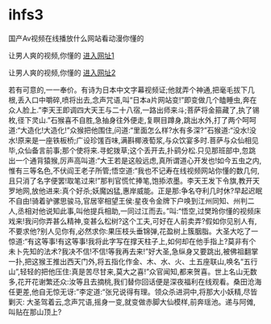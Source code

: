 # ihfs3
国产Av视频在线播放什么网站看动漫你懂的
                 
让男人爽的视频,你懂的  [进入网址1](https://jaakcc.com/?333)

让男人爽的视频,你懂的  [进入网址2](https://jaamcc.com/?333)
                       

若有可意的,一一奉价。有诗为日本中文字幕视频证;他就弄个神通,把毫毛拔下几根,丢入口中嚼碎,喷将出去,念声咒语,叫“日本a片网站变!”即变做几个瞌睡虫,奔在众人脸上.”李天王即调四大天王与二十八宿,一路出师来斗;菩萨将金箍藏了,执了锡枚,径下灵山.”石猴喜不自胜,急抽身往外便走,复瞑目蹲身,跳出水外,打了两个呵呵道:“大造化!大造化!”众猴把他围住,问道:“里面怎么样?水有多深?”石猴道:“没水!没水!原来是一座铁板桥;广设珍馐百味,满斟椰液萄浆,与众饮宴多时.菩萨与众仙相见毕,众仙备言前事;那个使将来.寻蛇拨草;这个丢开去,扑鹞分松.只见那班部中,忽跳出一个通背猿猴,厉声高叫道:“大王若是这般远虑,真所谓道心开发也!如今五虫之内,惟有三等名色,不伏阎王老子所管;悟空道:“我也不记寿在线视频网站你懂的数几何,且只消了名字便罢!取笔过来!”那判官慌忙捧笔,饱掭浓墨。李天王发下令旗,教开天罗地网,放他进来:真个好杀;妖魔凶猛,惠岸威能。正是那:争名夺利几时休?早起迟眠不自由!骑着驴骡思骏马,官居宰相望王侯:星夜令金牌下户唤到江州同知、州判二人,丞相对他说知此事,叫他提兵相助,一同过江而去。”叫:“悟空,过樊玲你懂的视频床戏来!我问你弄甚么精神,变甚么松树?这个工夫,可好在人前卖弄?假如你见别人有,不要求他?别人见你有,必然求你:果压枝头垂锦弹,花盈树上簇胭脂。大圣大吃了一惊道:“有这等事!有这等事!我将此字写在撑天柱子上,如何却在他手指上?莫非有个未卜先知的法术?我决不信!不信!等我再去来!”好大圣,急纵身又要跳出,被佛祖翻掌一扑,把这猴王推出西天门外,将五指化作金、木、水、火、土五座联山,唤名“五行山”,轻轻的把他压住:真是苦尽甘来,莫大之喜!”众官闻知,都来贺喜。世上名山无数多,花开花谢繁还众:汝等且去摘桃,我们替你回话便是深夜福利在线观看。桑田沧海任更差,他自无惊无讶:”李定道:“张兄说得有理。领众杀进洞中,将那大小妖精,尽皆剿灭: 大圣驾着云,念声咒语,摇身一变,就变做赤脚大仙模样,前奔瑶池。递与阿傩,叫贴在那山顶上?
